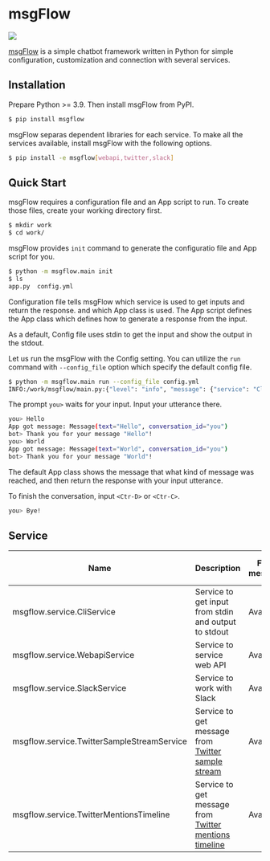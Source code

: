 # msgFlow

![](https://github.com/noriyukipy/msgflow/workflows/unittest/badge.svg)

[msgFlow](https://github.com/noriyukipy/msgflow) is a simple chatbot framework written in Python for simple configuration, customization and connection with several services.

## Installation

Prepare Python >= 3.9. Then install msgFlow from PyPI.

```sh
$ pip install msgflow
```

msgFlow separas dependent libraries for each service. To make all the services available, install msgFlow with the following options.

```sh
$ pip install -e msgflow[webapi,twitter,slack]
```

## Quick Start

msgFlow requires a configuration file and an App script to run.
To create those files, create your working directory first.

```sh
$ mkdir work
$ cd work/
```

msgFlow provides `init` command to generate the configuratio file and App script for you.

```sh
$ python -m msgflow.main init
$ ls
app.py  config.yml
```

Configuration file tells msgFlow which service is used to get inputs and return the response. and which App class is used.
The App script defines the App class which defines how to generate a response from the input.

As a default, Config file uses stdin to get the input and show the output in the stdout.

Let us run the msgFlow with the Config setting.
You can utilize the `run` command with `--config_file` option which specify the default config file.

```sh
$ python -m msgflow.main run --config_file config.yml
INFO:/work/msgflow/main.py:{"level": "info", "message": {"service": "CliService", "post_service": "CliService"}, "time": "2020-12-26 11:10:43.886375"}
```

The prompt `you>` waits for your input. Input your utterance there.

```sh
you> Hello
App got message: Message(text="Hello", conversation_id="you")
bot> Thank you for your message "Hello"!
you> World
App got message: Message(text="World", conversation_id="you")
bot> Thank you for your message "World"!
```

The default App class shows the message that what kind of message was reached, and then return the response with your input utterance.

To finish the conversation, input `<Ctr-D>` or `<Ctr-C>`.

```sh
you> Bye!
```

## Service

| Name | Description | Flow message | Post | Respond to message | Where to handle message |
| --- | --- | --- | --- | --- | --- |
| msgflow.service.CliService | Service to get input from stdin and output to stdout | Available | Available | Available | Foreground |
| msgflow.service.WebapiService | Service to service web API | Available | Unavailable | Available  | Foreground |
| msgflow.service.SlackService | Service to work with Slack | Available | Available | Available | Background |
| msgflow.service.TwitterSampleStreamService | Service to get message from [Twitter sample stream](https://developer.twitter.com/en/docs/tweets/sample-realtime/overview/get_statuses_sample) | Available | Unavailable | Unavailable | Background |
| msgflow.service.TwitterMentionsTimeline | Service to get message from [Twitter mentions timeline](https://developer.twitter.com/en/docs/twitter-api/v1/tweets/timelines/api-reference/get-statuses-mentions_timeline) | Available | Available | Available | Background |

